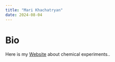 ```yaml
---
title: "Mari Khachatryan"
date: 2024-08-04
---
```



# Bio
Here is my [Website](https://marixachatryan2121.github.io/ghost/) about chemical experiments..



